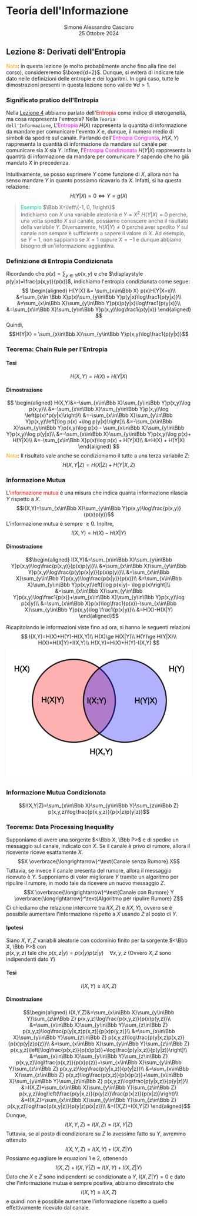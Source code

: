 # Teoria dell'Informazione
<html>
    <div align=center>
    Simone Alessandro Casciaro<br>
    25 Ottobre 2024
    </div>
</html>

## Lezione 8: Derivati dell'Entropia
<font color=orange> Nota</font>: in questa lezione (e molto probabilmente anche fino alla fine del corso), considereremo $\boxed{d=2}$. Dunque, si eviterà di indicare tale dato nelle definizioni delle entropie e dei logaritmi. In ogni caso, tutte le dimostrazioni presenti in questa lezione sono valide $\forall d>1$.
### Significato pratico dell'Entropia
Nella [Lezione 4](/pdf/Lez04.pdf) abbiamo parlato dell'<font color=red>Entropia</font> come indice di eterogeneità, ma cosa rappresenta l'entropia?
Nella <code>Teoria dell'Informazione</code>, L'<font color=#ff00ff>Entropia</font> $H(X)$ rappresenta la quantità di informazione da mandare per comunicare l'evento $X$ e, dunque, il numero medio di simboli da spedire sul canale.
Parlando dell'<font color=#ff00ff>Entropia Congiunta</font>, $H(X,Y)$ rappresenta la quantità di informazione da mandare sul canale per comunicare sia $X$ sia $Y$.
Infine, l'<font color = #ff00ff>Entropia Condizionata</font> $H(Y|X)$ rappresenta la quantità di informazione da mandare per comunicare $Y$ sapendo che ho già mandato $X$ in precedenza.

Intuitivamente, se posso esprimere $Y$ come funzione di $X$, allora non ha senso mandare $Y$ in quanto possiamo ricavarlo da $X$. Infatti, si ha questa relazione:
$$H(Y|X)=0\iff Y=g(X)$$

><font color=#00CC99>Esempio</font>
$\Bbb X=\left\{-1, 0, 1\right\}$<br>
Indichiamo con $X$ una variabile aleatoria e $Y=X^2$
$H(Y|X)=0$ perché, una volta spedito $X$ sul canale, possiamo conoscere anche il risultato della variabile $Y$.
Diversamente, $H(X|Y)\ne0$ perché aver spedito $Y$ sul canale non sempre è sufficiente a sapere il valore di $X$. Ad esempio, se $Y=1$, non sappiamo se $X=1$ oppure $X=-1$ e dunque abbiamo bisogno di un'informazione aggiuntiva.

### Definizione di Entropia Condizionata
Ricordando che $\displaystyle p(x)=\sum_{y\in Y}p(x,y)$ e che $\displaystyle p(y|x)=\frac{p(x,y)}{p(x)}$, indichiamo l'entropia condizionata come segue:
$$
\begin{aligned}
H(Y|X) &= \sum_{x\in\Bbb X} p(x)H(Y|X=x)\\
&=\sum_{x\in \Bbb X}p(x)\sum_{y\in\Bbb Y}p(y|x)\log\frac1{p(y|x)}\\
&=\sum_{x\in\Bbb X}\sum_{y\in\Bbb Y}p(x)p(y|x)\log\frac1{p(y|x)}\\
&=\sum_{x\in\Bbb X}\sum_{y\in\Bbb Y}p(x,y)\log\frac1{p(y|x)}
\end{aligned}
$$
Quindi,
$$H(Y|X) = \sum_{x\in\Bbb X}\sum_{y\in\Bbb Y}p(x,y)\log\frac1{p(y|x)}$$

### Teorema: Chain Rule per l'Entropia
#### Tesi
$$H(X,Y) = H(X)+H(Y|X)$$
#### Dimostrazione
$$
\begin{aligned}
H(X,Y)&=-\sum_{x\in\Bbb X}\sum_{y\in\Bbb Y}p(x,y)\log p(x,y)\\
&=-\sum_{x\in\Bbb X}\sum_{y\in\Bbb Y}p(x,y)\log \left(p(x)*p(y|x)\right)\\
&=-\sum_{x\in\Bbb X}\sum_{y\in\Bbb Y}p(x,y)\left[\log p(x) +\log p(y|x)\right]\\
&=-\sum_{x\in\Bbb X}\sum_{y\in\Bbb Y}p(x,y)\log p(x) - \sum_{x\in\Bbb X}\sum_{y\in\Bbb Y}p(x,y)\log p(y|x)\\
&=-\sum_{x\in\Bbb X}\sum_{y\in\Bbb Y}p(x,y)\log p(x)+ H(Y|X)\\
&=-\sum_{x\in\Bbb X}p(x)\log p(x) + H(Y|X)\\
&=H(X) + H(Y|X)
\end{aligned}
$$
<font color=orange>Nota</font>: Il risultato vale anche se condizioniamo il tutto a una terza variabile $Z$:
$$H(X,Y|Z)=H(X|Z)+H(Y|X,Z)$$

### Informazione Mutua
L'<font color=red>informazione mutua</font> è una misura che indica quanta informazione rilascia $Y$ rispetto a $X$.
$$I(X,Y)=\sum_{x\in\Bbb X}\sum_{y\in\Bbb Y}p(x,y)\log\frac{p(x,y)}{p(x)p(y)}$$
L'informazione mutua è sempre $\ge0$.
Inoltre, $$I(X,Y)=H(X)-H(X|Y)$$
#### Dimostrazione
$$\begin{aligned}
I(X,Y)&=\sum_{x\in\Bbb X}\sum_{y\in\Bbb Y}p(x,y)\log\frac{p(x,y)}{p(x)p(y)}\\
&=\sum_{x\in\Bbb X}\sum_{y\in\Bbb Y}p(x,y)\log\frac{p(y)p(x|y)}{p(x)p(y)}\\
&=\sum_{x\in\Bbb X}\sum_{y\in\Bbb Y}p(x,y)\log\frac{p(x|y)}{p(x)}\\
&=\sum_{x\in\Bbb X}\sum_{y\in\Bbb Y}p(x,y)\left[\log p(x|y)- \log p(x)\right]\\
&=\sum_{x\in\Bbb X}\sum_{y\in\Bbb Y}p(x,y)\log\frac1{p(x)}+\sum_{x\in\Bbb X}\sum_{y\in\Bbb Y}p(x,y)\log p(x|y)\\
&=\sum_{x\in\Bbb X}p(x)\log\frac1{p(x)}-\sum_{x\in\Bbb X}\sum_{y\in\Bbb Y}p(x,y)\log \frac1{p(x|y)}\\
&=H(X)-H(X|Y)
\end{aligned}$$

Ricapitolando le informazioni viste fino ad ora, si hanno le seguenti relazioni
$$
I(X,Y)=H(X)+H(Y)-H(X,Y)\\
H(X)\ge H(X|Y)\\
H(Y)\ge H(Y|X)\\
H(X)=H(X|Y)+I(X,Y)\\
H(X,Y)=H(X)+H(Y)-I(X,Y)
$$
![Diagramma di Venn Entropia](/img/informazione%20mutua.png)

### Informazione Mutua Condizionata
$$I(X,Y|Z)=\sum_{x\in\Bbb X}\sum_{y\in\Bbb Y}\sum_{z\in\Bbb Z} p(x,y,z)\log\frac{p(x,y,z)}{p(x|z)p(y|z)}$$

### Teorema: Data Processing Inequality
Supponiamo di avere una sorgente $<\Bbb X, \Bbb P>$ e di spedire un messaggio sul canale, indicato con $X$. Se il canale è privo di rumore, allora il ricevente riceve esattamente $X$.
$$X \overbrace{\longrightarrow}^\text{Canale senza Rumore} X$$
Tuttavia, se invece il canale presenta del rumore, allora il messaggio ricevuto è $Y$.
Supponiamo di voler migliorare $Y$ tramite un algoritmo per ripulire il rumore, in modo tale da ricevere un nuovo messaggio $Z$. 
$$X \overbrace{\longrightarrow}^\text{Canale con Rumore} Y \overbrace{\longrightarrow}^\text{Algoritmo per ripulire Rumore} Z$$
Ci chiediamo che relazione intercorre tra $I(X,Z)$ e $I(X,Y)$, ovvero se è possibile aumentare l'informazione rispetto a $X$ usando $Z$ al posto di $Y$.

#### Ipotesi
Siano $X,Y,Z$ variabili aleatorie con codominio finito per la sorgente $<\Bbb X, \Bbb P>$ con<br> $p(x,y,z)$ tale che $p(x,z|y)=p(x|y)p(z|y)\quad\forall x,y,z$ (Ovvero $X, Z$ sono indipendenti dato $Y$)
#### Tesi
$$I(X,Y)\ge I(X,Z)$$
#### Dimostrazione
$$\begin{aligned}
I(X,Y,Z)&=\sum_{x\in\Bbb X}\sum_{y\in\Bbb Y}\sum_{z\in\Bbb Z} p(x,y,z)\log\frac{p(x,y,z)}{p(x)p(y,z)}\\
&=\sum_{x\in\Bbb X}\sum_{y\in\Bbb Y}\sum_{z\in\Bbb Z} p(x,y,z)\log\frac{p(y|x,z)p(x,z)}{p(x)p(y,z)}\\
&=\sum_{x\in\Bbb X}\sum_{y\in\Bbb Y}\sum_{z\in\Bbb Z} p(x,y,z)\log\frac{p(y|x,z)p(x,z)}{p(x)p(y|z)p(z)}\\
&=\sum_{x\in\Bbb X}\sum_{y\in\Bbb Y}\sum_{z\in\Bbb Z} p(x,y,z)\left[\log\frac{p(x,z)}{p(x)p(z)}+\log\frac{p(y|x,z)}{p(y|z)}\right]\\
&=\sum_{x\in\Bbb X}\sum_{y\in\Bbb Y}\sum_{z\in\Bbb Z} p(x,y,z)\log\frac{p(x,z)}{p(x)p(z)}+\sum_{x\in\Bbb X}\sum_{y\in\Bbb Y}\sum_{z\in\Bbb Z} p(x,y,z)\log\frac{p(y|x,z)}{p(y|z)}\\
&=\sum_{x\in\Bbb X}\sum_{z\in\Bbb Z} p(x,z)\log\frac{p(x,z)}{p(x)p(z)}+\sum_{x\in\Bbb X}\sum_{y\in\Bbb Y}\sum_{z\in\Bbb Z} p(x,y,z)\log\frac{p(y|x,z)}{p(y|z)}\\
&=I(X,Z)+\sum_{x\in\Bbb X}\sum_{y\in\Bbb Y}\sum_{z\in\Bbb Z} p(x,y,z)\log\left(\frac{p(y|x,z)}{p(y|z)}\frac{p(x|z)}{p(x|z)}\right)\\
&=I(X,Z)+\sum_{x\in\Bbb X}\sum_{y\in\Bbb Y}\sum_{z\in\Bbb Z} p(x,y,z)\log\frac{p(x,y|z)}{p(y|z)p(x|z)}\\
&=I(X,Z)+I(X,Y|Z)
\end{aligned}$$
Dunque,$$\tag{1}I(X,Y,Z)=I(X,Z)=I(X,Y|Z)$$
Tuttavia, se al posto di condizionare su $Z$ lo avessimo fatto su $Y$, avremmo ottenuto $$\tag{2}I(X,Y,Z)=I(X,Y)+I(X,Z|Y)$$
Possiamo eguagliare le equazioni $1$ e $2$, ottenendo
$$I(X,Z)+I(X,Y|Z)=I(X,Y)+I(X,Z|Y)$$
Dato che $X$ e $Z$ sono indipendenti se condizionate a $Y$, $I(X,Z|Y)=0$ e dato che l'informazione mutua è sempre positiva, abbiamo dimostrato che $$I(X,Y)\ge I(X,Z)$$
e quindi non è possibile aumentare l'informazione rispetto a quello effettivamente ricevuto dal canale.